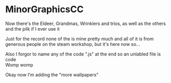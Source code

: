 # MinorGraphicsCC
Now there's the Eldeer, Grandmas, Wrinklers and trios, as well as the others and the pilk if I ever use it     

Just for the record none of the is mine pretty much and all of it is from generous people on the steam workshop, but it's here now so...     

Also I forgor to name any of the code ".js" at the end so an unlabled file is code     
Womp womp     

Okay now I'm adding the "more wallpapers"
